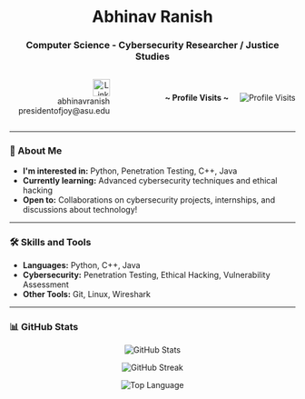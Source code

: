 <h1 align="center">Abhinav Ranish</h1>
<h3 align="center">Computer Science - Cybersecurity Researcher / Justice Studies</h3>

<div style="display: flex; justify-content: space-between; align-items: center;">

  <p align="right">
    <a href="https://www.linkedin.com/in/abhinavranish/" target="_blank" style="text-decoration:none;">
      <img src="https://github.com/gauravghongde/social-icons/blob/master/SVG/White/LinkedIN_white.svg?raw=true" alt="LinkedIn" width="30" height="30">
    </a><br>abhinavranish<br>
    &nbsp;&nbsp;&nbsp;
    <a href="mailto:presidentofjoy@asu.edu" style="text-decoration:none; color:inherit;">presidentofjoy@asu.edu</a>
  </p>

  <p align="left">
    <b>~ Profile Visits ~</b> &nbsp;&nbsp;&nbsp;
    <img src="https://profile-counter.glitch.me/abhinav-ranish/count.svg" alt="Profile Visits">
  </p>

</div>

---

### 👀 About Me

- **I'm interested in:** Python, Penetration Testing, C++, Java
- **Currently learning:** Advanced cybersecurity techniques and ethical hacking
- **Open to:** Collaborations on cybersecurity projects, internships, and discussions about technology!

---

### 🛠️ Skills and Tools

- **Languages:** Python, C++, Java
- **Cybersecurity:** Penetration Testing, Ethical Hacking, Vulnerability Assessment
- **Other Tools:** Git, Linux, Wireshark

---

### 📊 GitHub Stats

<p align="center">
  <img src="https://githubreadme-teal.vercel.app/api?username=Abhinav-ranish&count_private=true&bg_color=30,e96443,904e95&title_color=fff&text_color=fff" alt="GitHub Stats">
</p>

<p align="center">
  <img src="https://github-readme-streak-stats.herokuapp.com/?user=abhinav-ranish&theme=dark" alt="GitHub Streak">
</p>
<p align="center">
  <img src="https://github-readme-stats.vercel.app/api/top-langs/?username=Abhinav-ranish&layout=compact&theme=radical&size_weight=0.1&count_weight=0.9" alt="Top Language">
</p>
<!---
    to exclude repos from the top languages just add &exclude_repo=Internship-Website
---

<h1 align="center">📫 How to Reach Me</h1>

<p align="center">
    <a href="https://www.linkedin.com/in/abhinavranish/" target="_blank" style="text-decoration:none;">
      <img src="https://github.com/gauravghongde/social-icons/blob/master/SVG/White/LinkedIN_white.svg?raw=true" alt="LinkedIn" width="30" height="30">
    </a>
    <br><a href="https://www.linkedin.com/in/abhinavranish/" target="_blank">abhinavranish</a>
</p>

---

<!---
Abhinav-ranish/Abhinav-ranish is a ✨ special ✨ repository because its `README.md` (this file) appears on your GitHub profile.
You can click the Preview link to take a look at your changes.
--->

